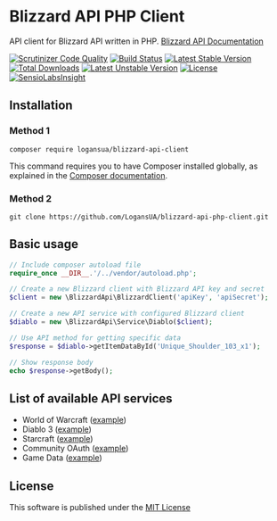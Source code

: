 # Blizzard API PHP Client
API client for Blizzard API written in PHP. [Blizzard API Documentation](https://dev.battle.net/io-docs)

[![Scrutinizer Code Quality](https://scrutinizer-ci.com/g/LogansUA/blizzard-api-php-client/badges/quality-score.png?b=master)](https://scrutinizer-ci.com/g/LogansUA/blizzard-api-php-client/?branch=master)
[![Build Status](https://scrutinizer-ci.com/g/LogansUA/blizzard-api-php-client/badges/build.png?b=master)](https://scrutinizer-ci.com/g/LogansUA/blizzard-api-php-client/build-status/master)
[![Latest Stable Version](https://poser.pugx.org/logansua/blizzard-api-client/v/stable)](https://packagist.org/packages/logansua/blizzard-api-client)
[![Total Downloads](https://poser.pugx.org/logansua/blizzard-api-client/downloads)](https://packagist.org/packages/logansua/blizzard-api-client)
[![Latest Unstable Version](https://poser.pugx.org/logansua/blizzard-api-client/v/unstable)](https://packagist.org/packages/logansua/blizzard-api-client)
[![License](https://poser.pugx.org/logansua/blizzard-api-client/license)](https://packagist.org/packages/logansua/blizzard-api-client)
[![SensioLabsInsight](https://insight.sensiolabs.com/projects/b103523d-7f46-4c74-94f9-cf41462b298a/mini.png)](https://insight.sensiolabs.com/projects/b103523d-7f46-4c74-94f9-cf41462b298a)

## Installation
### Method 1
```
composer require logansua/blizzard-api-client
```
This command requires you to have Composer installed globally, as explained
in the [Composer documentation](https://getcomposer.org/doc/00-intro.md).
### Method 2
```
git clone https://github.com/LogansUA/blizzard-api-php-client.git
```

## Basic usage
```PHP
// Include composer autoload file
require_once __DIR__.'/../vendor/autoload.php';

// Create a new Blizzard client with Blizzard API key and secret
$client = new \BlizzardApi\BlizzardClient('apiKey', 'apiSecret');

// Create a new API service with configured Blizzard client
$diablo = new \BlizzardApi\Service\Diablo($client);

// Use API method for getting specific data
$response = $diablo->getItemDataById('Unique_Shoulder_103_x1');

// Show response body
echo $response->getBody();
```

## List of available API services
* World of Warcraft ([example](https://github.com/LogansUA/blizzard-api-php-client/blob/master/examples/WorldOfWarcraftExample.php))
* Diablo 3 ([example](https://github.com/LogansUA/blizzard-api-php-client/blob/master/examples/DiabloExample.php))
* Starcraft ([example](https://github.com/LogansUA/blizzard-api-php-client/blob/master/examples/StarcraftExample.php))
* Community OAuth ([example](https://github.com/LogansUA/blizzard-api-php-client/blob/master/examples/CommunityOAuthExample.php))
* Game Data ([example](https://github.com/LogansUA/blizzard-api-php-client/blob/master/examples/GameDataExample.php))

## License
This software is published under the [MIT License](https://github.com/LogansUA/blizzard-api-php-client/blob/master/LICENSE)
